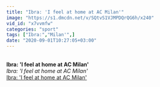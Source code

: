 ```yaml
---
title: "Ibra: 'I feel at home at AC Milan'"
image: "https://s1.dmcdn.net/v/SQtvS1VJMPDQrQG6h/x240"
vid_id: "x7vvmfw"
categories: "sport"
tags: ["Ibra:","Milan'",]
date: "2020-09-01T10:27:05+03:00"
---
```

<br><b>Ibra: 'I feel at home at AC Milan'</b><br> <i>Ibra: 'I feel at home at AC Milan'</i><br> <u>Ibra: 'I feel at home at AC Milan'</u>
